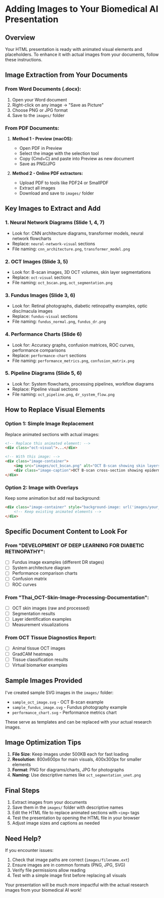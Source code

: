 # Adding Images to Your Biomedical AI Presentation

## Overview
Your HTML presentation is ready with animated visual elements and placeholders. To enhance it with actual images from your documents, follow these instructions.

## Image Extraction from Your Documents

### From Word Documents (.docx):
1. Open your Word document
2. Right-click on any image → "Save as Picture"
3. Choose PNG or JPG format
4. Save to the `images/` folder

### From PDF Documents:
1. **Method 1 - Preview (macOS):**
   - Open PDF in Preview
   - Select the image with the selection tool
   - Copy (Cmd+C) and paste into Preview as new document
   - Save as PNG/JPG

2. **Method 2 - Online PDF extractors:**
   - Upload PDF to tools like PDF24 or SmallPDF
   - Extract all images
   - Download and save to `images/` folder

## Key Images to Extract and Add

### 1. **Neural Network Diagrams** (Slide 1, 4, 7)
- Look for: CNN architecture diagrams, transformer models, neural network flowcharts
- Replace: `neural-network-visual` sections
- File naming: `cnn_architecture.png`, `transformer_model.png`

### 2. **OCT Images** (Slide 3, 5)
- Look for: B-scan images, 3D OCT volumes, skin layer segmentations
- Replace: `oct-visual` sections
- File naming: `oct_bscan.png`, `oct_segmentation.png`

### 3. **Fundus Images** (Slide 3, 6)
- Look for: Retinal photographs, diabetic retinopathy examples, optic disc/macula images
- Replace: `fundus-visual` sections
- File naming: `fundus_normal.png`, `fundus_dr.png`

### 4. **Performance Charts** (Slide 6)
- Look for: Accuracy graphs, confusion matrices, ROC curves, performance comparisons
- Replace: `performance-chart` sections
- File naming: `performance_metrics.png`, `confusion_matrix.png`

### 5. **Pipeline Diagrams** (Slide 5, 6)
- Look for: System flowcharts, processing pipelines, workflow diagrams
- Replace: Pipeline visual sections
- File naming: `oct_pipeline.png`, `dr_system_flow.png`

## How to Replace Visual Elements

### Option 1: Simple Image Replacement
Replace animated sections with actual images:

```html
<!-- Replace this animated element: -->
<div class="oct-visual">...</div>

<!-- With this image: -->
<div class="image-container">
    <img src="images/oct_bscan.png" alt="OCT B-scan showing skin layers" style="max-width: 100%; height: auto;">
    <div class="image-caption">OCT B-scan cross-section showing epidermis, dermis, and hypodermis layers</div>
</div>
```

### Option 2: Image with Overlays
Keep some animation but add real background:

```html
<div class="image-container" style="background-image: url('images/your_image.jpg'); background-size: cover;">
    <!-- Keep existing animated elements -->
</div>
```

## Specific Document Content to Look For

### From "DEVELOPMENT OF DEEP LEARNING FOR DIABETIC RETINOPATHY":
- [ ] Fundus image examples (different DR stages)
- [ ] System architecture diagram
- [ ] Performance comparison charts
- [ ] Confusion matrix
- [ ] ROC curves

### From "Thai_OCT-Skin-Image-Processing-Documentation":
- [ ] OCT skin images (raw and processed)
- [ ] Segmentation results
- [ ] Layer identification examples
- [ ] Measurement visualizations

### From OCT Tissue Diagnostics Report:
- [ ] Animal tissue OCT images
- [ ] GradCAM heatmaps
- [ ] Tissue classification results
- [ ] Virtual biomarker examples

## Sample Images Provided

I've created sample SVG images in the `images/` folder:
- `sample_oct_image.svg` - OCT B-scan example
- `sample_fundus_image.svg` - Fundus photography example  
- `performance_chart.svg` - Performance metrics chart

These serve as templates and can be replaced with your actual research images.

## Image Optimization Tips

1. **File Size**: Keep images under 500KB each for fast loading
2. **Resolution**: 800x600px for main visuals, 400x300px for smaller elements
3. **Format**: PNG for diagrams/charts, JPG for photographs
4. **Naming**: Use descriptive names like `oct_segmentation_unet.png`

## Final Steps

1. Extract images from your documents
2. Save them in the `images/` folder with descriptive names
3. Edit the HTML file to replace animated sections with `<img>` tags
4. Test the presentation by opening the HTML file in your browser
5. Adjust image sizes and captions as needed

## Need Help?

If you encounter issues:
1. Check that image paths are correct (`images/filename.ext`)
2. Ensure images are in common formats (PNG, JPG, SVG)
3. Verify file permissions allow reading
4. Test with a simple image first before replacing all visuals

Your presentation will be much more impactful with the actual research images from your biomedical AI work!

